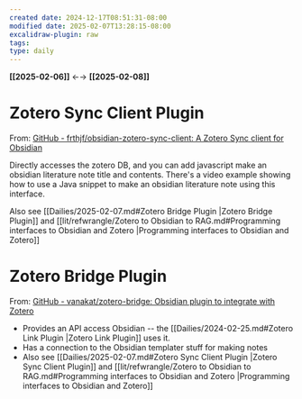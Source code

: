 ```yaml
---
created date: 2024-12-17T08:51:31-08:00
modified date: 2025-02-07T13:28:15-08:00
excalidraw-plugin: raw
tags: 
type: daily
---
```

**[[2025-02-06]]** ←→ **[[2025-02-08]]**

# Zotero Sync Client Plugin

From: [GitHub - frthjf/obsidian-zotero-sync-client: A Zotero Sync client for Obsidian](https://github.com/frthjf/obsidian-zotero-sync-client)

Directly accesses the zotero DB, and you can add javascript make an obsidian literature note title and contents.  There's a video example showing how to use a Java snippet to make an obsidian literature note using this interface.  

Also see [[Dailies/2025-02-07.md#Zotero Bridge Plugin |Zotero Bridge Plugin]] and [[lit/refwrangle/Zotero to Obsidian to RAG.md#Programming interfaces to Obsidian and Zotero |Programming interfaces to Obsidian and Zotero]]

# Zotero Bridge Plugin
From: [GitHub - vanakat/zotero-bridge: Obsidian plugin to integrate with Zotero](https://github.com/vanakat/zotero-bridge)

- Provides an API access Obsidian -- the [[Dailies/2024-02-25.md#Zotero Link Plugin |Zotero Link Plugin]] uses it.
- Has a connection to the Obsidian templater stuff for making notes
- Also see [[Dailies/2025-02-07.md#Zotero Sync Client Plugin |Zotero Sync Client Plugin]] and [[lit/refwrangle/Zotero to Obsidian to RAG.md#Programming interfaces to Obsidian and Zotero |Programming interfaces to Obsidian and Zotero]]



